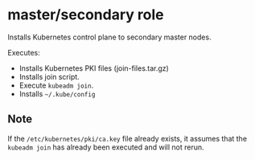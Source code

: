 # master/secondary role

Installs Kubernetes control plane to secondary master nodes.

Executes:

* Installs Kubernetes PKI files (join-files.tar.gz)
* Installs join script.
* Execute `kubeadm join`.
* Installs `~/.kube/config`

## Note

If the `/etc/kubernetes/pki/ca.key` file already exists, 
it assumes that the `kubeadm join` has already been executed and will not rerun.
